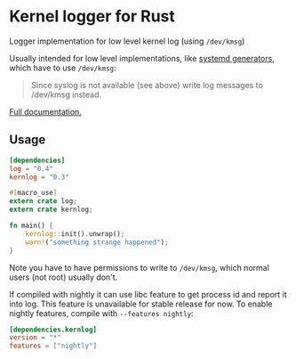 # Kernel logger for Rust

Logger implementation for low level kernel log (using `/dev/kmsg`)

Usually intended for low level implementations, like [systemd generators][1],
which have to use `/dev/kmsg`:

> Since syslog is not available (see above) write log messages to /dev/kmsg instead.

[Full documentation.][2]

[1]: http://www.freedesktop.org/wiki/Software/systemd/Generators/
[2]: http://kstep.me/kernlog.rs/kernlog/index.html

## Usage

```toml
[dependencies]
log = "0.4"
kernlog = "0.3"
```

```rust
#[macro_use]
extern crate log;
extern crate kernlog;

fn main() {
    kernlog::init().unwrap();
    warn!("something strange happened");
}
```

Note you have to have permissions to write to `/dev/kmsg`,
which normal users (not root) usually don't.

If compiled with nightly it can use libc feature to get process id
and report it into log. This feature is unavailable for stable release
for now. To enable nightly features, compile with `--features nightly`:

```toml
[dependencies.kernlog]
version = "*"
features = ["nightly"]
```
